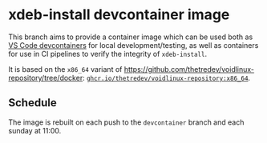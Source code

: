 # xdeb-install devcontainer image

This branch aims to provide a container image which can be used both as [VS Code devcontainers](https://code.visualstudio.com/docs/devcontainers/containers) for local development/testing, as well as containers for use in CI pipelines to verify the integrity of `xdeb-install`.

It is based on the `x86_64` variant of https://github.com/thetredev/voidlinux-repository/tree/docker: [`ghcr.io/thetredev/voidlinux-repository:x86_64`](ghcr.io/thetredev/voidlinux-repository:x86_64).

## Schedule

The image is rebuilt on each push to the `devcontainer` branch and each sunday at 11:00.

